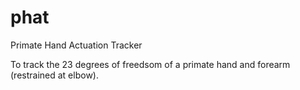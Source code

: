 phat
====

Primate Hand Actuation Tracker

To track the 23 degrees of freedsom
of a primate hand and forearm (restrained
at elbow).
